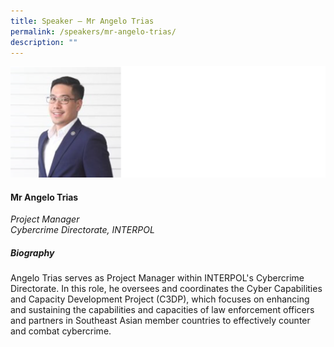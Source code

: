 ```yaml
---
title: Speaker – Mr Angelo Trias
permalink: /speakers/mr-angelo-trias/
description: ""
---
```

![](/images/2023%20Speakers/angelo%20trias.png)

#### **Mr Angelo Trias**

*Project Manager <br>
Cybercrime Directorate, INTERPOL*


##### **Biography**
Angelo Trias serves as Project Manager within INTERPOL's Cybercrime Directorate. In this role, he oversees and coordinates the Cyber Capabilities and Capacity Development Project (C3DP), which focuses on enhancing and sustaining the capabilities and capacities of law enforcement officers and partners in Southeast Asian member countries to effectively counter and combat cybercrime.